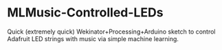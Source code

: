 # MLMusic-Controlled-LEDs
Quick (extremely quick) Wekinator+Processing+Arduino sketch to control Adafruit LED strings with music via simple machine learning.
